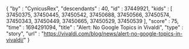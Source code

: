 {
  "by" : "CynicusRex",
  "descendants" : 40,
  "id" : 37449921,
  "kids" : [ 37450375, 37450445, 37450542, 37450688, 37450566, 37450574, 37450343, 37450449, 37450665, 37450529, 37450539 ],
  "score" : 75,
  "time" : 1694291094,
  "title" : "Alert: No Google Topics in Vivaldi",
  "type" : "story",
  "url" : "https://vivaldi.com/blog/news/alert-no-google-topics-in-vivaldi/"
}
